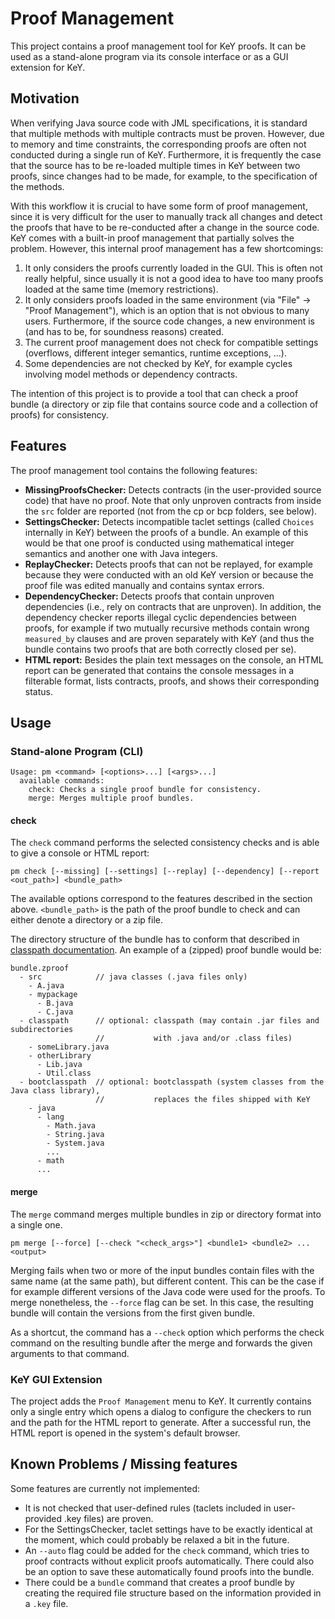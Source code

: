 # Proof Management

This project contains a proof management tool for KeY proofs. It can be used as a stand-alone program via its console
interface or as a GUI extension for KeY.

## Motivation
When verifying Java source code with JML specifications, it is standard that multiple methods with multiple
contracts must be proven. However, due to memory and time constraints, the corresponding proofs are often not conducted
during a single run of KeY. Furthermore, it is frequently the case that the source has to be re-loaded multiple times in
KeY between two proofs, since changes had to be made, for example, to the specification of the methods.

With this workflow it is crucial to have some form of proof management, since it is very difficult for the user to
manually track all changes and detect the proofs that have to be re-conducted after a change in the source code.
KeY comes with a built-in proof management that partially solves the problem. However, this internal proof management
has a few shortcomings:
1) It only considers the proofs currently loaded in the GUI. This is often not really helpful, since usually it is not a
   good idea to have too many proofs loaded at the same time (memory restrictions).
2) It only considers proofs loaded in the same environment (via "File" -> "Proof Management"), which is an option that
   is not obvious to many users. Furthermore, if the source code changes, a new environment is (and has to be, for 
   soundness reasons) created.
3) The current proof management does not check for compatible settings (overflows, different integer semantics, runtime
   exceptions, ...).
4) Some dependencies are not checked by KeY, for example cycles involving model methods or dependency contracts.

The intention of this project is to provide a tool that can check a proof bundle (a directory or zip file that contains
source code and a collection of proofs) for consistency.

## Features
The proof management tool contains the following features:
* **MissingProofsChecker:** Detects contracts (in the user-provided source code) that have no proof. Note that only
  unproven contracts from inside the `src` folder are reported (not from the cp or bcp folders, see below).
* **SettingsChecker:** Detects incompatible taclet settings (called `Choices` internally in KeY) between the proofs of a
  bundle. An example of this would be that one proof is conducted using mathematical integer semantics and another one
  with Java integers.
* **ReplayChecker:** Detects proofs that can not be replayed, for example because they were conducted with an old KeY
  version or because the proof file was edited manually and contains syntax errors.
* **DependencyChecker:** Detects proofs that contain unproven dependencies (i.e., rely on contracts that are unproven).
  In addition, the dependency checker reports illegal cyclic dependencies between proofs, for example if two mutually
  recursive methods contain wrong `measured_by` clauses and are proven separately with KeY (and thus the bundle contains
  two proofs that are both correctly closed per se).
* **HTML report:** Besides the plain text messages on the console, an HTML report can be generated that contains the
  console messages in a filterable format, lists contracts, proofs, and shows their corresponding status.

## Usage
### Stand-alone Program (CLI)
```
Usage: pm <command> [<options>...] [<args>...]
  available commands:
    check: Checks a single proof bundle for consistency.
    merge: Merges multiple proof bundles.
```

#### check
The `check` command performs the selected consistency checks and is able to give a console or HTML report:
```
pm check [--missing] [--settings] [--replay] [--dependency] [--report <out_path>] <bundle_path>
```
The available options correspond to the features described in the section above.
`<bundle_path>` is the path of the proof bundle to check and can either denote a directory or a zip file.

The directory structure of the bundle has to conform that described in
[classpath documentation](https://keyproject.github.io/key-docs/user/Classpath/).
An example of a (zipped) proof bundle would be:
```
bundle.zproof
  - src            // java classes (.java files only)
    - A.java
    - mypackage
      - B.java
      - C.java
  - classpath      // optional: classpath (may contain .jar files and subdirectories
                   //           with .java and/or .class files)
    - someLibrary.java
    - otherLibrary
      - Lib.java
      - Util.class
  - bootclasspath  // optional: bootclasspath (system classes from the Java class library),
                   //           replaces the files shipped with KeY
    - java
      - lang
        - Math.java
        - String.java
        - System.java
        ...
      - math
      ...
```

#### merge
The `merge` command merges multiple bundles in zip or directory format into a single one.
```
pm merge [--force] [--check "<check_args>"] <bundle1> <bundle2> ... <output>
```
Merging fails when two or more of the input bundles contain files with the same name (at the same path), but different
content. This can be the case if for example different versions of the Java code were used for the proofs. To merge
nonetheless, the `--force` flag can be set. In this case, the resulting bundle will contain the versions from the first
given bundle.

As a shortcut, the command has a `--check` option which performs the check command on the resulting bundle after the
merge and forwards the given arguments to that command.

### KeY GUI Extension
The project adds the `Proof Management` menu to KeY. It currently contains only a single entry which opens a dialog to
configure the checkers to run and the path for the HTML report to generate. After a successful run, the HTML report is
opened in the system's default browser.

## Known Problems / Missing features
Some features are currently not implemented:
* It is not checked that user-defined rules (taclets included in user-provided .key files) are proven.
* For the SettingsChecker, taclet settings have to be exactly identical at the moment, which could probably be relaxed a
  bit in the future.
* An `--auto` flag could be added for the `check` command, which tries to proof contracts without explicit proofs
  automatically. There could also be an option to save these automatically found proofs into the bundle.
* There could be a `bundle` command that creates a proof bundle by creating the required file structure based on the
  information provided in a `.key` file.
